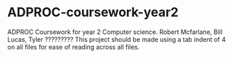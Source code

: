 # ADPROC-coursework-year2
ADPROC Coursework for year 2 Computer science.
Robert Mcfarlane, Bill Lucas, Tyler ?????????
This project should be made using a tab indent of 4 on all files for ease of reading across all files.
